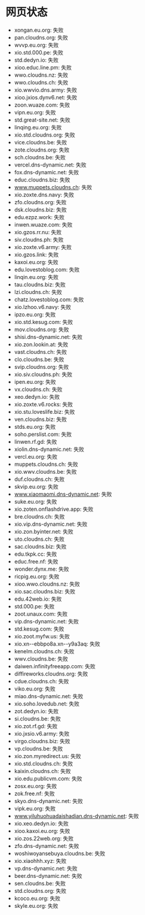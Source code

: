 # 网页状态
- xongan.eu.org: 失败
- pan.cloudns.org: 失败
- wvvp.eu.org: 失败
- xio.std.000.pe: 失败
- std.dedyn.io: 失败
- xioo.educ.line.pm: 失败
- wwo.cloudns.nz: 失败
- wwo.cloudns.ch: 失败
- xio.wwvio.dns.army: 失败
- xioo.jxios.dynv6.net: 失败
- zoon.wuaze.com: 失败
- vipn.eu.org: 失败
- std.great-site.net: 失败
- linqing.eu.org: 失败
- xio.std.cloudns.org: 失败
- vice.cloudns.be: 失败
- zote.cloudns.org: 失败
- sch.cloudns.be: 失败
- vercel.dns-dynamic.net: 失败
- fox.dns-dynamic.net: 失败
- educ.cloudns.biz: 失败
- www.muppets.cloudns.ch: 失败
- xio.zoxte.dns.navy: 失败
- zfo.cloudns.org: 失败
- dsk.cloudns.biz: 失败
- edu.ezpz.work: 失败
- inwen.wuaze.com: 失败
- xio.gzos.rr.nu: 失败
- siv.cloudns.ph: 失败
- xio.zoxte.v6.army: 失败
- xio.gzos.link: 失败
- kaxoi.eu.org: 失败
- edu.lovestoblog.com: 失败
- linqin.eu.org: 失败
- tau.cloudns.biz: 失败
- lzi.cloudns.ch: 失败
- chatz.lovestoblog.com: 失败
- xio.lzhoo.v6.navy: 失败
- ipzo.eu.org: 失败
- xio.std.kesug.com: 失败
- mov.cloudns.org: 失败
- shisi.dns-dynamic.net: 失败
- xio.zon.lookin.at: 失败
- vast.cloudns.ch: 失败
- clo.cloudns.be: 失败
- svip.cloudns.org: 失败
- xio.siv.cloudns.ph: 失败
- ipen.eu.org: 失败
- vx.cloudns.ch: 失败
- xeo.dedyn.io: 失败
- xio.zoxte.v6.rocks: 失败
- xio.stu.loveslife.biz: 失败
- ven.cloudns.biz: 失败
- stds.eu.org: 失败
- soho.perslist.com: 失败
- linwen.rf.gd: 失败
- xiolin.dns-dynamic.net: 失败
- vercl.eu.org: 失败
- muppets.cloudns.ch: 失败
- xio.wwv.cloudns.be: 失败
- duf.cloudns.ch: 失败
- skvip.eu.org: 失败
- www.xiaomaomi.dns-dynamic.net: 失败
- suke.eu.org: 失败
- xio.zoten.onflashdrive.app: 失败
- bre.cloudns.ch: 失败
- xio.vip.dns-dynamic.net: 失败
- xio.zon.byinter.net: 失败
- uto.cloudns.ch: 失败
- sac.cloudns.biz: 失败
- edu.tkpk.cc: 失败
- educ.free.nf: 失败
- wonder.dynx.me: 失败
- ricpig.eu.org: 失败
- xioo.wwo.cloudns.nz: 失败
- xio.sac.cloudns.biz: 失败
- edu.42web.io: 失败
- std.000.pe: 失败
- zoot.unaux.com: 失败
- vip.dns-dynamic.net: 失败
- std.kesug.com: 失败
- xio.zoot.myfw.us: 失败
- xio.xn--ebbpo8a.xn--y9a3aq: 失败
- kenelm.cloudns.ch: 失败
- wwv.cloudns.be: 失败
- daiwen.infinityfreeapp.com: 失败
- diffireworks.cloudns.org: 失败
- cdue.cloudns.ch: 失败
- viko.eu.org: 失败
- miao.dns-dynamic.net: 失败
- xio.soho.lovedub.net: 失败
- zot.dedyn.io: 失败
- si.cloudns.be: 失败
- xio.zot.rf.gd: 失败
- xio.jxsio.v6.army: 失败
- virgo.cloudns.biz: 失败
- vp.cloudns.be: 失败
- xio.zon.myredirect.us: 失败
- xio.std.cloudns.ch: 失败
- kaixin.cloudns.ch: 失败
- xio.edu.publicvm.com: 失败
- zosx.eu.org: 失败
- zok.free.nf: 失败
- skyo.dns-dynamic.net: 失败
- vipk.eu.org: 失败
- www.yiluhuohuadaishadian.dns-dynamic.net: 失败
- xio.xeo.dedyn.io: 失败
- xioo.kaxoi.eu.org: 失败
- xio.zos.22web.org: 失败
- zfo.dns-dynamic.net: 失败
- woshiwoyansebuya.cloudns.be: 失败
- xio.xiaohhh.xyz: 失败
- vp.dns-dynamic.net: 失败
- beer.dns-dynamic.net: 失败
- sen.cloudns.be: 失败
- std.cloudns.org: 失败
- kcoco.eu.org: 失败
- skyle.eu.org: 失败
